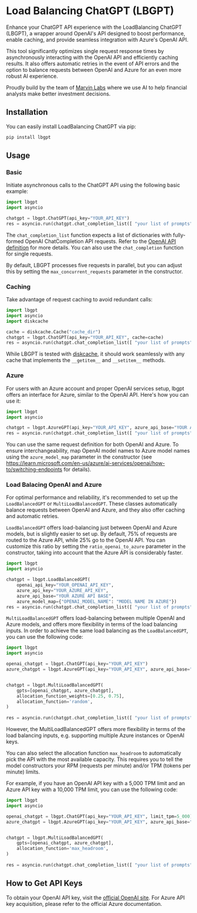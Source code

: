 # Load Balancing ChatGPT (LBGPT)

Enhance your ChatGPT API experience with the LoadBalancing ChatGPT (LBGPT), a wrapper around OpenAI's API designed to boost performance, enable caching, and provide seamless integration with Azure's OpenAI API.

This tool significantly optimizes single request response times by asynchronously interacting with the OpenAI API and efficiently caching results. It also offers automatic retries in the event of API errors and the option to balance requests between OpenAI and Azure for an even more robust AI experience.

Proudly build by the team of [Marvin Labs](https://marvinlabs.com/) where we use AI to help financial analysts make better investment decisions.

## Installation
You can easily install LoadBalancing ChatGPT via pip:
```bash
pip install lbgpt
```

## Usage

### Basic
Initiate asynchronous calls to the ChatGPT API using the following basic example:

```python
import lbgpt
import asyncio

chatgpt = lbgpt.ChatGPT(api_key="YOUR_API_KEY")
res = asyncio.run(chatgpt.chat_completion_list([ "your list of prompts" ]))
```

The `chat_completion_list` function expects a list of dictionaries with fully-formed OpenAI ChatCompletion API requests. Refer to the [OpenAI API definition](https://platform.openai.com/docs/api-reference/chat/create) for more details. You can also use the `chat_completion` function for single requests.

By default, LBGPT processes five requests in parallel, but you can adjust this by setting the `max_concurrent_requests` parameter in the constructor.



### Caching
Take advantage of request caching to avoid redundant calls:

```python
import lbgpt
import asyncio
import diskcache

cache = diskcache.Cache("cache_dir")
chatgpt = lbgpt.ChatGPT(api_key="YOUR_API_KEY", cache=cache)
res = asyncio.run(chatgpt.chat_completion_list([ "your list of prompts" ]))
```

While LBGPT is tested with [diskcache](https://pypi.org/project/diskcache/), it should work seamlessly with any cache that implements the `__getitem__` and `__setitem__` methods.

### Azure
For users with an Azure account and proper OpenAI services setup, lbgpt offers an interface for Azure, similar to the OpenAI API. Here's how you can use it:

```python
import lbgpt
import asyncio

chatgpt = lbgpt.AzureGPT(api_key="YOUR_API_KEY", azure_api_base="YOUR AZURE API BASE", azure_model_map={"OPENAI_MODEL_NAME": "MODEL NAME IN AZURE"})
res = asyncio.run(chatgpt.chat_completion_list([ "your list of prompts" ]))
```


You can use the same request definition for both OpenAI and Azure. To ensure interchangeability, map OpenAI model names to Azure model names using the `azure_model_map` parameter in the constructor (see https://learn.microsoft.com/en-us/azure/ai-services/openai/how-to/switching-endpoints for details).


### Load Balacing OpenAI and Azure
For optimal performance and reliability, it's recommended to set up the `LoadBalancedGPT` or `MultiLoadBalancedGPT`. These classes automatically balance requests between OpenAI and Azure, and they also offer caching and automatic retries.

`LoadBalancedGPT` offers load-balancing just between OpenAI and Azure models, but is slightly easier to set up. By default, 75% of requests are routed to the Azure API, while 25% go to the OpenAI API. You can customize this ratio by setting the `ratio_openai_to_azure` parameter in the constructor, taking into account that the Azure API is considerably faster.
  

```python
import lbgpt
import asyncio

chatgpt = lbgpt.LoadBalancedGPT(
    openai_api_key="YOUR_OPENAI_API_KEY",
    azure_api_key="YOUR_AZURE_API_KEY",
    azure_api_base="YOUR AZURE API BASE",
    azure_model_map={"OPENAI_MODEL_NAME": "MODEL NAME IN AZURE"})
res = asyncio.run(chatgpt.chat_completion_list([ "your list of prompts" ]))
```

`MultiLoadBalancedGPT` offers load-balancing between multiple OpenAI and Azure models, and offers more flexibility in terms of the load balancing inputs. In order to achieve the same load balancing as the `LoadBalancedGPT`, you can use the following code:

```python
import lbgpt
import asyncio

openai_chatgpt = lbgpt.ChatGPT(api_key="YOUR_API_KEY")
azure_chatgpt = lbgpt.AzureGPT(api_key="YOUR_API_KEY", azure_api_base="YOUR AZURE API BASE", azure_model_map={"OPENAI_MODEL_NAME": "MODEL NAME IN AZURE"})


chatgpt = lbgpt.MultiLoadBalancedGPT(
    gpts=[openai_chatgpt, azure_chatgpt],
    allocation_function_weights=[0.25, 0.75],
    allocation_function='random',
)
    
res = asyncio.run(chatgpt.chat_completion_list([ "your list of prompts" ]))
```

However, the MultiLoadBalancedGPT offers more flexibility in terms of the load balancing inputs, e.g. supporting multiple Azure instances or OpenAI keys. 

You can also select the allocation function `max_headroom` to automatically pick the API with the most available capacity. This requires you to tell the model constructors your RPM (requests per minute) and/or TPM (tokens per minute) limits. 

For example, if you have an OpenAI API key with a 5,000 TPM limit and an Azure API key with a 10,000 TPM limit, you can use the following code:

```python
import lbgpt
import asyncio

openai_chatgpt = lbgpt.ChatGPT(api_key="YOUR_API_KEY", limit_tpm=5_000)
azure_chatgpt = lbgpt.AzureGPT(api_key="YOUR_API_KEY", azure_api_base="YOUR AZURE API BASE", azure_model_map={"OPENAI_MODEL_NAME": "MODEL NAME IN AZURE"}, limit_tpm=10_000)


chatgpt = lbgpt.MultiLoadBalancedGPT(
    gpts=[openai_chatgpt, azure_chatgpt],
    allocation_function='max_headroom',
)
    
res = asyncio.run(chatgpt.chat_completion_list([ "your list of prompts" ]))
```


## How to Get API Keys
To obtain your OpenAI API key, visit the [official OpenAI site](https://platform.openai.com/account/api-keys). For Azure API key acquisition, please refer to the official Azure documentation.


